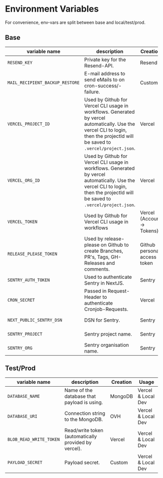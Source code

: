 # Environment Variables

For convenience, env-vars are split between base and local/test/prod.

## Base
|variable name|description|Creation|Usage|
|-|-|-|-|
|`RESEND_KEY`|Private key for the Resend-API.|Resend|Vercel & Local Dev|
|`MAIL_RECIPIENT_BACKUP_RESTORE`|E-mail address to send eMails to on cron-success/-failure.|Custom|Vercel & Local Dev|
|`VERCEL_PROJECT_ID`|Used by Github for Vercel CLI usage in workflows. Generated by vercel automatically. Use the vercel CLI to login, then the projectId will be saved to `.vercel/project.json`.|Vercel|Github (as repository secret)|
|`VERCEL_ORG_ID`|Used by Github for Vercel CLI usage in workflows. Generated by vercel automatically. Use the vercel CLI to login, then the projectId will be saved to `.vercel/project.json`.|Vercel|Github (as repository secret)|
|`VERCEL_TOKEN`|Used by Github for Vercel CLI usage in workflows|Vercel (Account -> Tokens)|Github (as repository secret)|
|`RELEASE_PLEASE_TOKEN`|Used by release-please on Github to create Branches, PR's, Tags, GH-Releases and comments.|Github personal access token|Github (as repository secret)|
|`SENTRY_AUTH_TOKEN`|Used to authenticate Sentry in NextJS.|Sentry|Vercel & Local Dev|
|`CRON_SECRET`|Passed in Request-Header to authenticate Cronjob-Requests.|Vercel|Vercel|
|`NEXT_PUBLIC_SENTRY_DSN`|DSN for Sentry.|Sentry|Vercel & Local Dev|
|`SENTRY_PROJECT`|Sentry project name.|Sentry|Vercel & Local Dev|
|`SENTRY_ORG`|Sentry organisation name.|Sentry|Vercel & Local Dev|

## Test/Prod
|variable name|description|Creation|Usage|
|-|-|-|-|
|`DATABASE_NAME`|Name of the database that payload is using.|MongoDB|Vercel & Local Dev|
|`DATABASE_URI`|Connection string to the MongoDB.|OVH|Vercel & Local Dev|
|`BLOB_READ_WRITE_TOKEN`|Read/write token (automatically provided by vercel).|Vercel|Vercel & Local Dev|
|`PAYLOAD_SECRET`|Payload secret.|Custom|Vercel & Local Dev|
